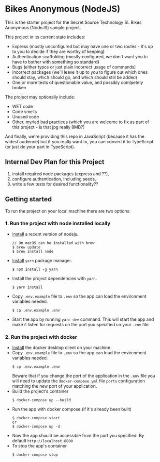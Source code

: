 # Bikes Anonymous (NodeJS)

This is the starter project for the Secret Source Technology SL Bikes Anonymous (NodeJS) sample project.

This project in its current state includes:

- Express (mostly unconfigured but may have one or two routes - it's up to you to decide if they are worthy of keeping)
- Authentication scaffolding (mostly configured, we don't want you to have to bother with something so standard)
- Bugs (either typos or just plain incorrect usage of commands)
- Incorrect packages (we'll leave it up to you to figure out which ones should stay, which should go, and which should still be added)
- One or more tests of questionable value, and possibly comlpetely broken

The project may optionally include:

- WET code
- Code smells
- Unused code
- Other, myriad bad practices (which you are welcome to fix as part of this project - is that jpg really 8MB?)

And finally, we're providing this repo in JavaScript (because it has the widest audience) but if you really want to, you can convert it to TypeScript (or just do your part in TypeScript).

## Internal Dev Plan for this Project

1) install required node packages (express and ??),
2) configure authentication, including seeds,
3) write a few tests for desired functionality??

## Getting started

To run the project on your local machine there are two options:

### 1. Run the project with node installed locally
- [Install](https://nodejs.org/en/download/) a recent version of nodejs. 
  ```
  // On macOS can be installed with brew
  $ brew update
  $ brew install node
  ```
- [Install](https://yarnpkg.com/getting-started/install) `yarn` package manager. 
  ```
  $ npm install -g yarn
  ```
- Install the project dependencies with `yarn`.
  ```
  $ yarn install
  ```
- Copy `.env.example` file to `.env` so the app can load the environment variables needed.
  ```
  $ cp .env.example .env
  ```
- Start the app by running `yarn dev` command. This will start the app and make it listen for requests on the port you specified on your `.env` file.

### 2. Run the project with docker
- [Install](https://docs.docker.com/get-docker/) the docker desktop client on your machine.
- Copy `.env.example` file to `.env` so the app can load the environment variables needed.
  ```
  $ cp .env.example .env
  ```
  Beware that if you change the port of the application in the `.env` file you will need to update the `docker-compose.yml` file `ports` configuration
  matching the new port of your application.
- Build the project's container
  ```
  $ docker-compose up --build
  ```
- Run the app with docker compose (if it's already been built)
  ```
  $ docker-compose start
  or
  $ docker-compose up -d
  ```
- Now the app should be accessible from the port you specified. By default `http://localhost:8000`
- To stop the app's container
  ```
  $ docker-compose stop
  ```

